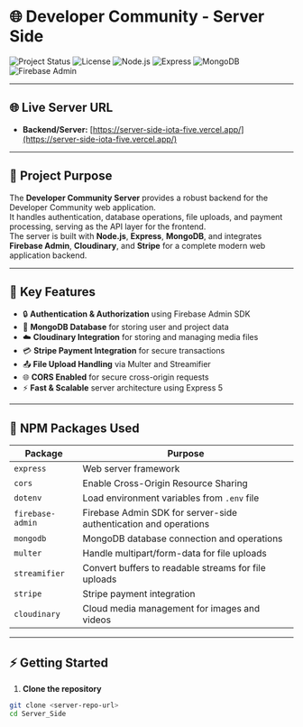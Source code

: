 # 🌐 Developer Community - Server Side

![Project Status](https://img.shields.io/badge/status-active-brightgreen)
![License](https://img.shields.io/badge/license-MIT-blue)
![Node.js](https://img.shields.io/badge/Node.js-18-blue)
![Express](https://img.shields.io/badge/Express-5.1.0-lightgrey)
![MongoDB](https://img.shields.io/badge/MongoDB-6.19.0-green)
![Firebase Admin](https://img.shields.io/badge/Firebase_Admin-13.5.0-yellow)

---

## 🌐 Live Server URL

- **Backend/Server:** [https://server-side-iota-five.vercel.app/](https://server-side-iota-five.vercel.app/)

---

## 🌟 Project Purpose

The **Developer Community Server** provides a robust backend for the Developer Community web application.  
It handles authentication, database operations, file uploads, and payment processing, serving as the API layer for the frontend.  
The server is built with **Node.js**, **Express**, **MongoDB**, and integrates **Firebase Admin**, **Cloudinary**, and **Stripe** for a complete modern web application backend.

---

## 🎯 Key Features

- 🔒 **Authentication & Authorization** using Firebase Admin SDK  
- 📂 **MongoDB Database** for storing user and project data  
- ☁️ **Cloudinary Integration** for storing and managing media files  
- 💳 **Stripe Payment Integration** for secure transactions  
- 📤 **File Upload Handling** via Multer and Streamifier  
- 🌐 **CORS Enabled** for secure cross-origin requests  
- ⚡ **Fast & Scalable** server architecture using Express 5  

---

## 🧰 NPM Packages Used

| Package | Purpose |
|---------|---------|
| `express` | Web server framework |
| `cors` | Enable Cross-Origin Resource Sharing |
| `dotenv` | Load environment variables from `.env` file |
| `firebase-admin` | Firebase Admin SDK for server-side authentication and operations |
| `mongodb` | MongoDB database connection and operations |
| `multer` | Handle multipart/form-data for file uploads |
| `streamifier` | Convert buffers to readable streams for file uploads |
| `stripe` | Stripe payment integration |
| `cloudinary` | Cloud media management for images and videos |

---

## ⚡ Getting Started

1. **Clone the repository**
```bash
git clone <server-repo-url>
cd Server_Side
